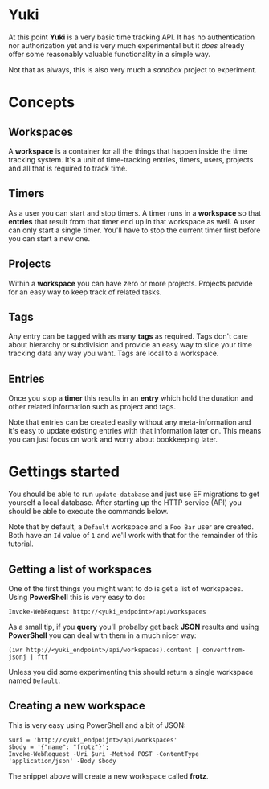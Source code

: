 # Yuki
At this point **Yuki** is a very basic time tracking API. It has no authentication nor authorization yet and is very much experimental but it *does* already offer some reasonably valuable functionality in a simple way.

Not that as always, this is also very much a *sandbox* project to experiment.

# Concepts
## Workspaces
A **workspace** is a container for all the things that happen inside the time tracking system. It's a unit of time-tracking entries, timers, users, projects and all that is required to track time.

## Timers
As a user you can start and stop timers. A timer runs in a **workspace** so that **entries** that result from that timer end up in that workspace as well. A user can only start a single timer. You'll have to stop the current timer first before you can start a new one.

## Projects
Within a **workspace** you can have zero or more projects. Projects provide for an easy way to keep track of related tasks.

## Tags
Any entry can be tagged with as many **tags** as required. Tags don't care about hierarchy or subdivision and provide an easy way to slice your time tracking data any way you want. Tags are local to a workspace.

## Entries
Once you stop a **timer** this results in an **entry** which hold the duration and other related information such as project and tags.

Note that entries can be created easily without any meta-information and it's easy to update existing entries with that information later on. This means you can just focus on work and worry about bookkeeping later.

# Gettings started
You should be able to run `update-database` and just use EF migrations to get yourself a local database. After starting up the HTTP service (API) you should be able to execute the commands below. 

Note that by default, a `Default` workspace and a `Foo Bar` user are created. Both have an `Id` value of `1` and we'll work with that for the remainder of this tutorial.

## Getting a list of workspaces
One of the first things you might want to do is get a list of workspaces. Using **PowerShell** this is very easy to do:

    Invoke-WebRequest http://<yuki_endpoint>/api/workspaces

As a small tip, if you **query** you'll probalby get back **JSON** results and using **PowerShell** you can deal with them in a much nicer way:

    (iwr http://<yuki_endpoint>/api/workspaces).content | convertfrom-jsonj | ftf

Unless you did some experimenting this should return a single workspace named `Default`.

## Creating a new workspace
This is very easy using PowerShell and a bit of JSON:

    $uri = 'http://<yuki_endpoijnt>/api/workspaces'
    $body = '{"name": "frotz"}';
    Invoke-WebRequest -Uri $uri -Method POST -ContentType 'application/json' -Body $body

The snippet above will create a new workspace called **frotz**.